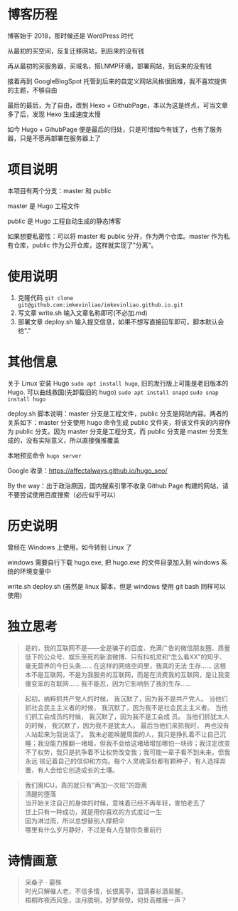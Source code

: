 # 博客历程

博客始于 2018，那时候还是 WordPress 时代

从最初的买空间，反复迁移网站，到后来的没有钱

再从最初的买服务器，买域名，搭LNMP环境，部署网站，到后来的没有钱

接着再到 GoogleBlogSpot 托管到后来的自定义网站风格很困难，我不喜欢提供的主题，不够自由

最后的最后，为了自由，改到 Hexo + GithubPage，本以为这是终点，可当文章多了后，发现 Hexo 生成速度太慢

如今 Hugo + GihubPage 便是最后的归处，只是可惜如今有钱了，也有了服务器，只是不愿再部署在服务器上了

# 项目说明
本项目有两个分支：master 和 public

master 是 Hugo 工程文件

public 是 Hugo 工程自动生成的静态博客

如果想要私密性：可以将 master 和 public 分开，作为两个仓库。master 作为私有仓库，public 作为公开仓库，这样就实现了"分离"。

# 使用说明
1. 克隆代码 `git clone git@github.com:imkevinliao/imkevinliao.github.io.git` 
2. 写文章 write.sh 输入文章名称即可(不必加.md)
3. 部署文章 deploy.sh 输入提交信息，如果不想写直接回车即可，脚本默认会给"."

# 其他信息
关于 Linux 安装 Hugo `sudo apt install hugo`, 旧的发行版上可能是老旧版本的 Hugo. 可以曲线救国(先卸载旧的 hugo) `sudo apt install snapd` `sudo snap install hugo`

deploy.sh 脚本说明：master 分支是工程文件，public 分支是网站内容。两者的关系如下：master 分支使用 hugo 命令生成 public 文件夹，将该文件夹的内容作为 public 分支。因为 master 分支是工程分支，而 public 分支是 master 分支生成的，没有实际意义，所以直接强推覆盖

本地预览命令 `hugo server` 

Google 收录：https://affectalways.github.io/hugo_seo/  

By the way：出于政治原因，国内搜索引擎不收录 Github Page 构建的网站，请不要尝试使用百度搜索（必应似乎可以）
# 历史说明
曾经在 Windows 上使用，如今转到 Linux 了

windows 需要自行下载 hugo.exe, 把 hugo.exe 的文件目录加入到 windows 系统的环境变量中

write.sh deploy.sh (虽然是 linux 脚本，但是 windows 使用 git bash 同样可以使用)
# 独立思考

> 是的，我的互联网不是——全是骗子的百度、充满广告的微信朋友圈、质量低下的公众号、娱乐至死的新浪微博、只有抖机灵和“怎么看XX”的知乎、毫无营养的今日头条…… 在这样的网络空间里，我真的无法
> 生存…… 这根本不是互联网，不是为我服务的互联网，而是在消费我的互联网，是让我变傻变笨的互联网…… 我不能忍，因为它影响到了我的生存……

> 起初，纳粹抓共产党人的时候， 我沉默了，因为我不是共产党人。 当他们抓社会民主主义者的时候， 我沉默了，因为我不是社会民主主义者。 当他们抓工会成员的时候， 我沉默了，因为我不是工会成 
> 员。 当他们抓犹太人的时候， 我沉默了，因为我不是犹太人。 最后当他们来抓我时， 再也没有人站起来为我说话了。
> 我未必能唤醒周围的人，我只是挣扎着不让自己沉睡；我没能力推翻一堵墙，但我不会给这堵墙增加哪怕一块砖；我注定改变不了权势，我只是抗争着不让权势改变我；我可能一辈子看不到未来，但我永远
> 铭记着自己的信仰和方向。每个人灵魂深处都有颗种子，有人选择弃置，有人会给它创造成长的土壤。

> 我们离ICU，真的就只有“再加一次班”的距离  
> 清醒的堕落    
> 当开始关注自己的身体的时候，意味着已经不再年轻，害怕老去了   
> 世上只有一种成功，就是用你喜欢的方式度过一生   
> 因为淋过雨，所以总想替别人撑把伞   
> 哪里有什么岁月静好，不过是有人在替你负重前行   

# 诗情画意
> 采桑子 · 晏殊  
> 时光只解催人老，不信多情，长恨离亭，泪滴春衫酒易醒。  
> 梧桐昨夜西风急，淡月胧明，好梦频惊，何处高楼雁一声？ 

